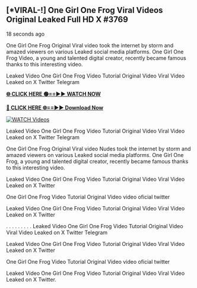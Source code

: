 ## [*VIRAL-!] One Girl One Frog Viral Videos Original Leaked Full HD X #3769

18 seconds ago

One Girl One Frog Original Viral video took the internet by storm and amazed viewers on various Leaked social media platforms. One Girl One Frog Video, a young and talented digital creator, recently became famous thanks to this interesting video.

Leaked Video One Girl One Frog Video Tutorial Original Video Viral Video Leaked on X Twitter Telegram

**[🌐 CLICK HERE 🟢==►► WATCH NOW](https://russelviper69.blogspot.com/p/valo-video.html)**

**[🔴 CLICK HERE 🌐==►► Download Now](https://russelviper69.blogspot.com/p/valo-video.html)**

[![WATCH Videos](https://i.imgur.com/dJHk4Zq.gif)](https://russelviper69.blogspot.com/p/valo-video.html)

Leaked Video One Girl One Frog Video Tutorial Original Video Viral Video Leaked on X Twitter Telegram

One Girl One Frog Original Viral video Nudes took the internet by storm and amazed viewers on various Leaked social media platforms. One Girl One Frog, a young and talented digital creator, recently became famous thanks to this interesting video.

Leaked Video One Girl One Frog Video Tutorial Original Video Viral Video Leaked on X Twitter

One Girl One Frog Video Tutorial Original Video video oficial twitter

Leaked Video One Girl One Frog Video Tutorial Original Video Viral Video Leaked on X Twitter

. . . . . . . . . Leaked Video One Girl One Frog Video Tutorial Original Video Viral Video Leaked on X Twitter Telegram

Leaked Video One Girl One Frog Video Tutorial Original Video Viral Video Leaked on X Twitter

One Girl One Frog Video Tutorial Original Video video oficial twitter

Leaked Video One Girl One Frog Video Tutorial Original Video Viral Video Leaked on X Twitter.
